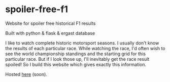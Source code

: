 # spoiler-free-f1
Website for spoiler free historical F1 results

Built with python & flask & ergast database

I like to watch complete historic motorsport seasons. I usually don't know the results of each particular race. While watching the race, I'd often wish to see the world championship standings and the starting grid for this particular race. But if I look those up, I'll inevitably get the race result spoiled! So I build this website which gives exactly this information.

Hosted [here](eatenbyagrue.net/spoiler-free-f1) (soon).

